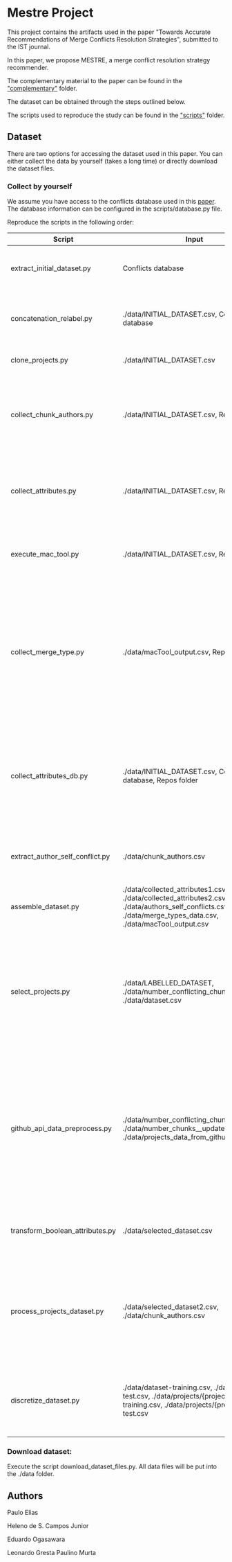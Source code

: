 # Mestre Project

This project contains the artifacts used in the paper "Towards Accurate Recommendations of Merge Conflicts Resolution Strategies", submitted to the IST journal.

In this paper, we propose MESTRE, a merge conflict resolution strategy recommender. 

The complementary material to the paper can be found in the ["complementary"](complementary) folder.

The dataset can be obtained through the steps outlined below.

The scripts used to reproduce the study can be found in the ["scripts"](scripts) folder.

## Dataset

There are two options for accessing the dataset used in this paper. You can either collect the data by yourself (takes a long time) or directly download the dataset files.

### Collect by yourself

We assume you have access to the conflicts database used in this [paper](https://ieeexplore.ieee.org/abstract/document/8468085). The database information can be configured in the scripts/database.py file.

Reproduce the scripts in the following order:

<table>
  <thead>
    <tr>
      <th>Script</th>
      <th>Input</th>
      <th>Output</th>
      <th>Description</th>
    </tr>
  </thead>
  <tbody>
    <tr>
      <td>extract_initial_dataset.py</td>
      <td>Conflicts database</td>
      <td>./data/INITIAL_DATASET.csv</td>
      <td>Extracts a csv with conflicting chunks and some descriptive attributes.</td>
    </tr>
    <tr>
      <td>concatenation_relabel.py</td>
      <td>./data/INITIAL_DATASET.csv, Conflicts database</td>
      <td>./data/LABELLED_DATASET.csv</td>
      <td>Relabels the developerdecision from each chunk that used the Concatenation strategy.</td>
    </tr>
    <tr>
      <td>clone_projects.py</td>
      <td>./data/INITIAL_DATASET.csv</td>
      <td>Repos folder</td>
      <td>Clones all projects into the ./repos folder.</td>
    </tr>
    <tr>
      <td>collect_chunk_authors.py</td>
      <td>./data/INITIAL_DATASET.csv, Repos folder</td>
      <td>./data/chunk_authors.csv</td>
      <td>Extracts a csv with information about all authors that contributed to a conflicting chunk. Detailed information can be found in this <a href="https://github.com/gems-uff/conflict-resolution-mining/tree/main/scripts#collect_chunk_authorspy">link</a>.</td>
    </tr>
    <tr>
      <td>collect_attributes.py</td>
      <td>./data/INITIAL_DATASET.csv, Repos folder</td>
      <td>./data/collected_attributes1.csv</td>
      <td>Extracts a csv with collected attributes from the conflicting chunks. Extracted attributes are described in this <a href="https://github.com/gems-uff/conflict-resolution-mining/tree/main/scripts#collect_attributespy">link</a>.</td>
    </tr>
    <tr>
      <td>execute_mac_tool.py</td>
      <td>./data/INITIAL_DATASET.csv, Repos folder</td>
      <td>Two csv files for each analyed repo, ./data/macTool_output.csv</td>
      <td>Executes a modified version of the macTool to extract merge attributes. More info in this <a href="https://github.com/gems-uff/conflict-resolution-mining/tree/main/scripts#execute_mac_toolpy">link</a>.</td>
    </tr>
    <tr>
      <td>collect_merge_type.py</td>
      <td>./data/macTool_output.csv, Repos folder</td>
      <td>./data/merge_types_data.csv</td>
      <td>Extracts the merge commit message for each chunk merge commit, the merge branch message indicator, and the boolean attribute regarding the existence of multiple developers on each branch of the merge. More info in this <a href="https://github.com/gems-uff/conflict-resolution-mining/tree/main/scripts#collect_merge_typepy">link</a>.</td>
    </tr>
    <tr>
      <td>collect_attributes_db.py</td>
      <td>./data/INITIAL_DATASET.csv, Conflicts database, Repos folder</td>
      <td>./data/collected_attributes2.csv</td>
      <td>Extracts a csv with collected attributes from the conflicting chunks that can be calculated from the data in the database. Extracted attributes are described in this <a href="https://github.com/gems-uff/conflict-resolution-mining/tree/main/scripts#collect_attributes_dbpy">link</a>.</td>
    </tr>
    <tr>
      <td>extract_author_self_conflict.py</td>
      <td>./data/chunk_authors.csv</td>
      <td>./data/authors_self_conflicts.csv</td>
      <td>Extracts a csv with the calculated self_conflict_perc metric for each conflicting chunk.</td>
    </tr>
    <tr>
      <td>assemble_dataset.py</td>
      <td>./data/collected_attributes1.csv, ./data/collected_attributes2.csv, ./data/authors_self_conflicts.csv, ./data/merge_types_data.csv, ./data/macTool_output.csv</td>
      <td>./data/dataset.csv</td>
      <td>Combines all collected data from the previous scripts into a single csv.</td>
    </tr>
    <tr>
      <td>select_projects.py</td>
      <td>./data/LABELLED_DATASET, ./data/number_conflicting_chunks.csv, ./data/dataset.csv</td>
      <td>./data/selected_dataset.csv, ./data/SELECTED_LABELLED_DATASET.csv, ./data/projects_intersection.csv</td>
      <td>Extracts only the conflicting chunks that satisfy the criteria contained in the script (currently chunks from projects that have at least 1,000 conflicting chunks, and that are not implicit forks from other selected projects).</td>
    </tr>
    <tr>
      <td>github_api_data_preprocess.py</td>
      <td>./data/number_conflicting_chunks.csv, ./data/number_chunks__updated_repos.csv, ./data/projects_data_from_github_api.csv</td>
      <td>./data/api_data.csv</td>
      <td>This script joins the data about projects (collected from GitHub API) with the data of the number of chunks per project (extracted from Ghiotto's database) and the data of the new owner/names of the projects, as well the projects not found by the API.</td>
    </tr>
    <tr>
      <td>transform_boolean_attributes.py</td>
      <td>./data/selected_dataset.csv</td>
      <td>./data/selected_dataset2.csv</td>
      <td>Transforms the language construct column in each conflicting chunk into a boolean attribute.</td>
    </tr>
    <tr>
      <td>process_projects_dataset.py</td>
      <td>./data/selected_dataset2.csv, ./data/chunk_authors.csv</td>
      <td>Two csv files (training/test) for each analyzed selected repository put into .data/projects, .data/dataset-training.csv, .data/dataset-test.csv</td>
      <td>Splits the dataset into training/validation (80%) and test (20%) parts. Creates the boolean attribute for authors in each selected project. Details can be viewed in this <a href="https://github.com/gems-uff/conflict-resolution-mining/tree/main/scripts#process_projects_datasetpy">link</a></td>
    </tr>
    <tr>
      <td>discretize_dataset.py</td>
      <td>./data/dataset-training.csv, ./data/dataset-test.csv, ./data/projects/{project}-training.csv, ./data/projects/{project}-test.csv </td>
      <td>Two csv files (training/test) for each analyzed selected repository put into .data/projects/discretized_log2 and .data/projects/discretized_log10, .data/dataset-training_log2.csv, .data/dataset-training_log10.csv, .data/dataset-test_log2.csv, .data/dataset-test_log10.csv</td>
      <td>Discretizes categorical attributes from the dataset using log2 and log10 functions.</td>
    </tr>
  </tbody>
</table>


### Download dataset:

Execute the script download_dataset_files.py. All data files will be put into the ./data folder.

## Authors

Paulo Elias

Heleno de S. Campos Junior

Eduardo Ogasawara

Leonardo Gresta Paulino Murta
